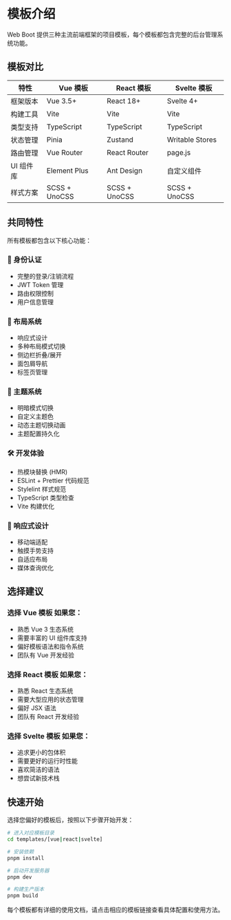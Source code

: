 # 模板介绍

Web Boot 提供三种主流前端框架的项目模板，每个模板都包含完整的后台管理系统功能。

## 模板对比

| 特性      | Vue 模板      | React 模板    | Svelte 模板     |
| --------- | ------------- | ------------- | --------------- |
| 框架版本  | Vue 3.5+      | React 18+     | Svelte 4+       |
| 构建工具  | Vite          | Vite          | Vite            |
| 类型支持  | TypeScript    | TypeScript    | TypeScript      |
| 状态管理  | Pinia         | Zustand       | Writable Stores |
| 路由管理  | Vue Router    | React Router  | page.js         |
| UI 组件库 | Element Plus  | Ant Design    | 自定义组件      |
| 样式方案  | SCSS + UnoCSS | SCSS + UnoCSS | SCSS + UnoCSS   |

## 共同特性

所有模板都包含以下核心功能：

### 🔐 身份认证

- 完整的登录/注销流程
- JWT Token 管理
- 路由权限控制
- 用户信息管理

### 🎨 布局系统

- 响应式设计
- 多种布局模式切换
- 侧边栏折叠/展开
- 面包屑导航
- 标签页管理

### 🌈 主题系统

- 明暗模式切换
- 自定义主题色
- 动态主题切换动画
- 主题配置持久化

### 🛠️ 开发体验

- 热模块替换 (HMR)
- ESLint + Prettier 代码规范
- Stylelint 样式规范
- TypeScript 类型检查
- Vite 构建优化

### 📱 响应式设计

- 移动端适配
- 触摸手势支持
- 自适应布局
- 媒体查询优化

## 选择建议

### 选择 Vue 模板 如果您：

- 熟悉 Vue 3 生态系统
- 需要丰富的 UI 组件库支持
- 偏好模板语法和指令系统
- 团队有 Vue 开发经验

### 选择 React 模板 如果您：

- 熟悉 React 生态系统
- 需要大型应用的状态管理
- 偏好 JSX 语法
- 团队有 React 开发经验

### 选择 Svelte 模板 如果您：

- 追求更小的包体积
- 需要更好的运行时性能
- 喜欢简洁的语法
- 想尝试新技术栈

## 快速开始

选择您偏好的模板后，按照以下步骤开始开发：

```bash
# 进入对应模板目录
cd templates/[vue|react|svelte]

# 安装依赖
pnpm install

# 启动开发服务器
pnpm dev

# 构建生产版本
pnpm build
```

每个模板都有详细的使用文档，请点击相应的模板链接查看具体配置和使用方法。
